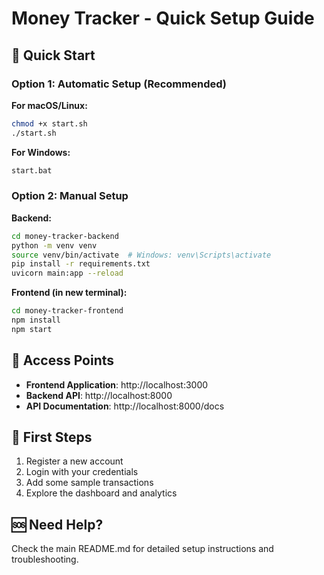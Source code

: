 # Money Tracker - Quick Setup Guide

## 🚀 Quick Start

### Option 1: Automatic Setup (Recommended)

**For macOS/Linux:**
```bash
chmod +x start.sh
./start.sh
```

**For Windows:**
```bash
start.bat
```

### Option 2: Manual Setup

**Backend:**
```bash
cd money-tracker-backend
python -m venv venv
source venv/bin/activate  # Windows: venv\Scripts\activate
pip install -r requirements.txt
uvicorn main:app --reload
```

**Frontend (in new terminal):**
```bash
cd money-tracker-frontend
npm install
npm start
```

## 📱 Access Points

- **Frontend Application**: http://localhost:3000
- **Backend API**: http://localhost:8000
- **API Documentation**: http://localhost:8000/docs

## 🔑 First Steps

1. Register a new account
2. Login with your credentials
3. Add some sample transactions
4. Explore the dashboard and analytics

## 🆘 Need Help?

Check the main README.md for detailed setup instructions and troubleshooting.
